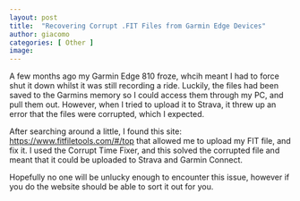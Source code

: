 ```yaml
---
layout: post
title:  "Recovering Corrupt .FIT Files from Garmin Edge Devices"
author: giacomo
categories: [ Other ]
image: 
---
```


A few months ago my Garmin Edge 810 froze, whcih meant I had to force shut it down whilst it was still recording a ride. Luckily, the files had been saved to the Garmins memory so I could access them through my PC, and pull them out. However, when I tried to upload it to Strava, it threw up an error that the files were corrupted, which I expected.

After searching around a little, I found this site: https://www.fitfiletools.com/#/top that allowed me to upload my FIT file, and fix it. I used the Corrupt Time Fixer, and this solved the corrupted file and meant that it could be uploaded to Strava and Garmin Connect.

Hopefully no one will be unlucky enough to encounter this issue, however if you do the website should be able to sort it out for you.
